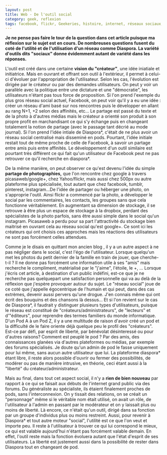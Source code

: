 ```yaml
---
layout: post
title: Web - De l'outil social
category: geek, reflexion
tags: facebook, flickr, Geekeries, histoire, internet, réseaux sociaux, twitter
---
```

**Je ne pense pas faire le tour de la question dans cet article puisque ma réflexion sur le sujet est en cours. De nombreuses questions fusent du coté de l'utilité et de l'utilisation d'un réseau comme Diaspora. La variété d'outils dits "sociaux" donne évidemment autant de variété dans les réponses.**

L'outil est créé dans une certaine **vision du "créateur"**, une idée iniatiale et initiatrice. Mais en ouvrant et offrant son outil à l'extérieur, il permet à celui-ci d'évoluer par l'appropriation de l'utilisateur. Selon les cas, l'évolution est dirigée par le créateur ou par des demandes utilisateurs. On peut y voir un parallèle avec la politique entre une dictature et une "démocratie", les utilisateurs n'étant pas tous force de proposition. Si l'on prend l'exemple du plus gros réseau social actuel, Facebook, on peut voir qu'il y a eu une idée : créer un réseau d'ami basé sur nos rencontres puis le développer en allant au rang N+1, +2 selon des affinités, etc... Le partage est passé du texte et de la photo à d'autres médias mais le créateur a orienté son produit à son propre profit en marchandisant ce qui s'y échange puis en changeant totalement la notion de partage (avec le passage tant décrié au mode journal). Si l'on prend l'idée intiale de Diaspora*, c'était de ne plus avoir un réseau social centralisé mais disseminé en pods. Pourtant, l'idée initiale restait tout de même proche de celle de Facebook, à savoir un partage entre amis puis entre affinités. Le développement d'un outil similaire est pourtant très différent ce qui fait qu'un utilisateur de Facebook peut ne pas retrouver ce qu'il recherche en diaspora*.

De la même manière, on peut observer ce qu'est devenu l'idée du simple **partage de photographies,** que l'on rencontre chez google à travers picasaweb/google+, chez Yahoo/flickr, mais aussi chez 500px ou autre plateforme plus spécialisée, tout autant que chez facebook, tumblr, pinterest, instagram...De l'idée de partager ou héberger une photo, on s'approprie l'outil. Ainsi flickr a commencé par la photo, a développer le social par les commentaires, les contacts, les groupes sans que cela fonctionne véritablement. En augmentant sa dimension de stockage, il se retrouve à être plus un espace de stockage à la dropbox, perdant des spécialistes de la photo parfois, sans être aussi simple dans le social qu'un instagram. Picasaweb a perdu pour sa part l'attractivité du stockage bien maitrisé en ouvrant cela au réseau social qu'est google+. Ce sont ici les créateurs qui ont choisis ces approches mais les réactions des utilisateurs ne sont pas forcément celles attendues.

Comme je le disais en quittant mon ancien blog , il y a un autre aspect à ne pas négliger dans le social, c'est l'égo de l'utilisateur. Lorsque quelqu'un met les photos du petit dernier de la famille en train de jouer, que cherche-t-il ? Il ne donne pas forcément une information utile à ses "amis" mais recherche le compliment, matérialisé par le "j'aime", l'étoile, le +, ... Lorsque j'écris cet article, à destination d'un public indéfini, est-ce que je ne recherche pas quelquepart une satisfaction personnelle qui va au delà de la réflexion que j'espère provoquer autour du sujet. Le "réseau social" joue de ce coté que j'appelle égocentrique de l'humain et qui peut, dans des cas extrèmes, devenir aussi pervers qu'une drogue. J'en connais même qui ont écrit des bouquins et des chansons là dessus... Et si l'on revient sur le cas de Diaspora*, il faudrait y distinguer plusieurs types d'utilisateurs, puisque le réseau est constitué de "créateurs/administrateurs", de "lecteurs" et d'"éditeurs", pour reprendre des termes familiers du monde informatique. D'un Pod A à un Pod Z, il y a une multitude de raison d'avoir créé un pod et la difficulté de le faire oriente déjà quelque peu le profil des "créateurs". Est-ce par défi, par esprit de liberté, par bénévolat désinteressé ou pour d'autres raisons? Comment est peuplé le pod ? Par des amis, des connaissances glanées via d'autres plateformes ou médias, par exemple des forums spécialisés. Je doute qu'un admin de pod le fasse uniquement pour lui même, sans aucun autre utilisateur que lui. La plateforme diaspora* étant libre, il reste alors possible d'ouvrir ou fermer des possibilités, de modérer ou pas de manière intrusive, en théorie, ceci étant aussi à la "liberté" du créateur/administrateur.

Mais au final, dans tout cet aspect social, il n'y a **rien de bien nouveau** par rapport à ce qui se faisait aux débuts de l'internet grand public via des forums. Du généraliste au spécialiste, ils étaient finalement proches de pods, sans l'interconnexion. On y tissait des relations, on se créait un "personnage" même si le véritable nom était utilisé, on avait un rôle, de l'utilisateur à l'admin en passant par le modérateur et on y laissait plus ou moins de liberté. Là encore, ce n'était qu'un outil, dirigé dans sa fonction par un groupe d'individus plus ou moins restreint. Aussi, pour revenir à Diaspora* et tout autre moteur "social", l'utilité est ce que l'on veut et importe peu. Il reste à l'utilisateur à trouver ce qui lui correspond le mieux, ce qui est valable aujourd'hui n'étant pas forcément valable demain. En effet, l'outil reste mais la fonction évoluera autant que l'état d'esprit de ses utilisateurs. La liberté est justement aussi dans la possibilité de rester dans Diaspora tout en changeant de pod.
